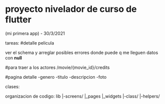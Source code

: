proyecto nivelador de curso de flutter
===

(mi primera app) - 30/3/2021

tareas:
#detalle pelicula

ver el schema y arreglar posibles errores donde puede q me lleguen datos con **null**

#para traer a los actores /movie/{movie_id}/credits

#pagina detalle
-genero
-titulo
-descripcion
-foto

clases:

organizacion de codigo:
lib
|-screens/
    |_pages
    |_widgets
|-class/
|-helpers/
